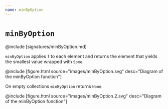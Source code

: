```yaml
---
name: minByOption
---
```


# `minByOption`

@include [signatures/minByOption.md]

`minByOption` applies `f` to each element and returns the element that yields the smallest value wrapped with `Some`.

@include [figure.html source="images/minByOption.svg" desc="Diagram of the minByOption function"]

On empty collections `minByOption` returns `None`.

@include [figure.html source="images/minByOption.2.svg" desc="Diagram of the minByOption function"]

